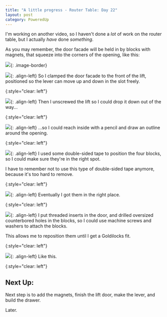 ```yaml
---
title: "A little progress - Router Table: Day 22"
layout: post
category: PoweredUp
---
```

I'm working on another video, so I haven't done a *lot* of work on the router table, but I actually *have* done *something*.

As you may remember, the door facade will be held in by blocks with magnets, that squeeze into the corners of the opening, like this:

![](/assets/images-posts/2019/03/2019-03-20.1.01.jpg){: .image-border}

![](/assets/images-posts/2019/03/2019-03-20.1.02.jpg){: .align-left}
So I clamped the door facade to the front of the lift, positioned so the lever can move up and down in the slot freely.

{:style="clear: left"}

![](/assets/images-posts/2019/03/2019-03-20.1.03.jpg){: .align-left}
Then I unscrewed the lift so I could drop it down out of the way...

{:style="clear: left"}

![](/assets/images-posts/2019/03/2019-03-20.1.04.jpg){: .align-left}
...so I could reach inside with a pencil and draw an outline around the opening.

{:style="clear: left"}

![](/assets/images-posts/2019/03/2019-03-20.1.05.jpg){: .align-left}
I used some double-sided tape to position the four blocks, so I could make sure they're in the right spot.

I have to remember not to use this type of double-sided tape anymore, because it's too hard to remove.

{:style="clear: left"}

![](/assets/images-posts/2019/03/2019-03-20.1.06.jpg){: .align-left}
Eventually I got them in the right place.

{:style="clear: left"}

![](/assets/images-posts/2019/03/2019-03-20.1.07.jpg){: .align-left}
I put threaded inserts in the door, and drilled oversized counterbored holes in the blocks, so I could use machine screws and washers to attach the blocks.

This allows me to reposition them until I get a Goldilocks fit.

{:style="clear: left"}

![](/assets/images-posts/2019/03/2019-03-20.1.08.jpg){: .align-left}
Like this.

{:style="clear: left"}

## Next Up:

Next step is to add the magnets, finish the lift door, make the lever, and build the drawer.

Later.